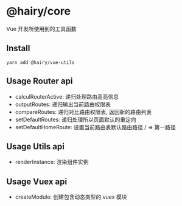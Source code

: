# @hairy/core

Vue 开发所使用到的工具函数

## Install

`yarn add @hairy/vue-utils`

## Usage Router api

- calculRouterActive:     递归处理路由高亮信息
- outputRoutes:           递归输出当前路由权限表
- compareRoutes:          递归对比路由权限表, 返回新的路由列表
- setDefaultRoutes:       递归处理所以页面默认的重定向
- setDefaultHomeRoute:    设置当前路由表默认路由路径 / => 第一路径

## Usage Utils api

- renderInstance:   渲染组件实例

## Usage Vuex api

- createModule:     创建包含动态类型的 vuex 模块